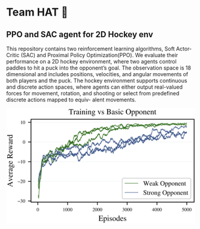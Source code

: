 # Team HAT 🎩
## PPO and SAC agent for 2D Hockey env

This repository contains two reinforcement learning algorithms, Soft Actor-Critic (SAC) and Proximal
 Policy Optimization(PPO). We evaluate their performance on a 2D hockey environment, where two
agents control paddles to hit a puck into the opponent’s goal. The observation space is 18 dimensional
and includes positions, velocities, and angular movements of both players and the puck. The hockey
environment supports continuous and discrete action spaces, where agents can either output real-valued
forces for movement, rotation, and shooting or select from predefined discrete actions mapped to equiv-
alent movements.

![](SAC/plots/fig_SAC_TrainingVsOpponent.png)